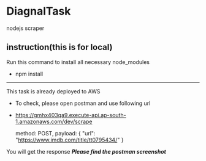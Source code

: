 # DiagnalTask
nodejs scraper

instruction(this is for local)
----------
Run this command to install all necessary node_modules
 - npm install

-----------------------------
This task is already deployed to AWS
- To check, please open postman and use following url

-   https://gmhx403qa9.execute-api.ap-south-1.amazonaws.com/dev/scrape

	method: POST,
	payload:  {
			"url": "https://www.imdb.com/title/tt0795434/"
	           }

You will get the response
***Please find the postman screenshot***
